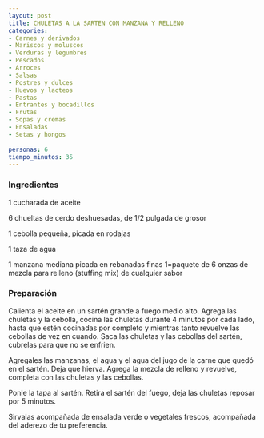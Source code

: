 ```yaml
---
layout: post
title: CHULETAS A LA SARTEN CON MANZANA Y RELLENO
categories:
- Carnes y derivados
- Mariscos y moluscos
- Verduras y legumbres
- Pescados
- Arroces
- Salsas
- Postres y dulces
- Huevos y lacteos
- Pastas
- Entrantes y bocadillos
- Frutas
- Sopas y cremas
- Ensaladas
- Setas y hongos
 
personas: 6 
tiempo_minutos: 35 
---
```

<h3>Ingredientes</h3>
1 cucharada de aceite

6 chueltas de cerdo deshuesadas, de 1/2 pulgada de grosor

1 cebolla pequeña, picada en rodajas

1 taza de agua

1 manzana mediana picada en rebanadas finas 1=paquete de 6 onzas de mezcla para relleno (stuffing mix) de cualquier sabor

<h3>Preparación</h3>
Calienta el aceite en un sartén grande a fuego medio alto. Agrega las chuletas y la cebolla, cocina las chuletas durante 4 minutos por cada lado, hasta que estén cocinadas por completo y mientras tanto revuelve las cebollas de vez en cuando. Saca las chuletas y las cebollas del sartén, cubrelas para que no se enfrien.

Agregales las manzanas, el agua y el agua del jugo de la carne que quedó en el sartén. Deja que hierva. Agrega la mezcla de relleno y revuelve, completa con las chuletas y las cebollas.

Ponle la tapa al sartén. Retira el sartén del fuego, deja las chuletas reposar por 5 minutos.

Sirvalas acompañada de ensalada verde o vegetales frescos, acompañada del aderezo de tu preferencia.


